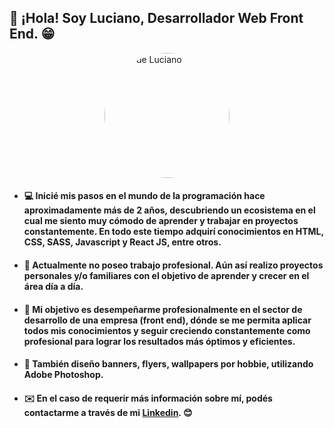 ## 👋 ¡Hola! Soy Luciano, Desarrollador Web Front End. 😁

<img src="https://pbs.twimg.com/profile_images/1455761279423946753/6XNcN3xQ_400x400.jpg" alt="Foto de Luciano" width="200px" height="200px" style="border-radius: 50%; display: block; margin: 0 auto;">

* #### 💻 Inicié mis pasos en el mundo de la programación hace aproximadamente más de 2 años, descubriendo un ecosistema en el cual me siento muy cómodo de aprender y trabajar en proyectos constantemente. En todo este tiempo adquirí conocimientos en HTML, CSS, SASS, Javascript y React JS, entre otros.

* #### 💼 Actualmente no poseo trabajo profesional.  Aún así realizo proyectos personales y/o familiares con el objetivo de aprender y crecer en el área día a día.

* #### 🎯 Mi objetivo es desempeñarme profesionalmente en el sector de desarrollo de una empresa (front end), dónde se me permita aplicar todos mis conocimientos y seguir creciendo constantemente como profesional para lograr los resultados más óptimos y eficientes.

* #### 🎨 También diseño banners, flyers, wallpapers por hobbie, utilizando Adobe Photoshop.

* #### ✉️ En el caso de requerir más información sobre mí, podés contactarme a través de mi [Linkedin](https://www.linkedin.com/in/luchofseven). 😊
